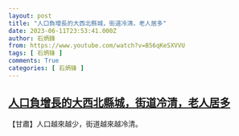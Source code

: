 ```yaml
---
layout: post
title: "人口負增長的大西北縣城，街道冷清，老人居多"
date: 2023-06-11T23:53:41.000Z
author: 石炳鋒
from: https://www.youtube.com/watch?v=B56qKeSXVVU
tags: [ 石炳锋 ]
comments: True
categories: [ 石炳锋 ]
---
```

<!--1686527621000-->
[人口負增長的大西北縣城，街道冷清，老人居多](https://www.youtube.com/watch?v=B56qKeSXVVU)
------

<div>
【甘肅】人口越來越少，街道越來越冷清。
</div>
